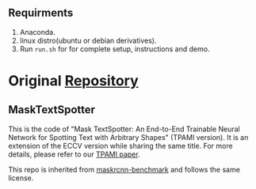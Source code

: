 ## Requirments
1. Anaconda.
2. linux distro(ubuntu or debian derivatives).
3. Run `run.sh` for for complete setup, instructions and demo. 


# Original [Repository](https://github.com/MhLiao/MaskTextSpotter) 

## MaskTextSpotter
This is the code of "Mask TextSpotter: An End-to-End Trainable Neural Network for Spotting Text with Arbitrary Shapes" (TPAMI version).
It is an extension of the ECCV version while sharing the same title. For more details, please refer to our [TPAMI paper](https://ieeexplore.ieee.org/document/8812908). 

This repo is inherited from [maskrcnn-benchmark](https://github.com/facebookresearch/maskrcnn-benchmark) and follows the same license.
